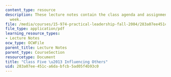 ```yaml
---
content_type: resource
description: These lecture notes contain the class agenda and assignments for the
  week.
file: /media/courses/15-974-practical-leadership-fall-2004/283a07ee451ca6dabfcb5ad05f4b93c0_class5.pdf
file_type: application/pdf
learning_resource_types:
- Lecture Notes
ocw_type: OCWFile
parent_title: Lecture Notes
parent_type: CourseSection
resourcetype: Document
title: "Class Five \u2013 Influencing Others"
uid: 283a07ee-451c-a6da-bfcb-5ad05f4b93c0
---
```

